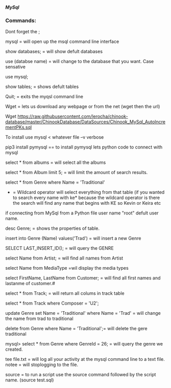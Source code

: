  ##### MySql

### Commands:
Dont forget the ;

mysql = will open up the msql command line interface

show databases; = will show defult databases

use (databse name) = will change to the database that you want. Case sensative 

use mysql; 

show tables; = shows defult tables

Quit; = exits the myqsl command line

Wget = lets us download any webpage or from the net (wget then the url)

Wget https://raw.githubusercontent.com/lerocha/chinook-database/master/ChinookDatabase/DataSources/Chinook_MySql_AutoIncrementPKs.sql

To install use mysql < whatever file –v verbose

pip3 install pymysql  == to install pymysql lets python code to connect with mysql

select * from albums = will select all the albums

select * from Album limit 5; = will limit the amount of search results.

select * from Genre where Name = 'Traditional'

* = Wildcard operator will select everything from that table (if you wanted to search every name with ke* because the wildcard operator is there the search will find any name 
that begins with KE so Kevin or Keira etc

if connecting from MySql from a Python file user name "root" defult user name.

desc Genre; = shows the properties of table. 

insert into Genre (Name) values('Trad') = will insert a new Genre

SELECT LAST_INSERT_ID(); =  will query the GENRE 

select Name from Artist; = will find all names from Artist

select Name from MediaType   =wil display the media types

select FirstName, LastName from Customer; = will find all first names and lastanme of customer.#

select * from Track; = will return all colums in track table

select * from Track where Composer = 'U2';

update Genre set Name = 'Traditional' where Name = 'Trad' = will change the name from trad to traditional

delete from Genre where Name = 'Traditional';= will delete the gere traditional

mysql> select * from Genre where GenreId = 26; = will query the genre we created.

tee file.txt = will log all your activity at the mysql command line to a text file.
notee = will stoplogging to the file.

source = to run a script use the source command followed by the script name. (source test.sql)

